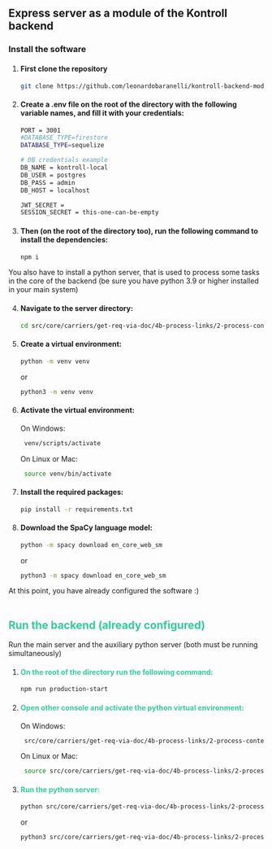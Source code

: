 ## Express server as a module of the Kontroll backend

### Install the software

1. #### First clone the repository

   ```bash
   git clone https://github.com/leonardobaranelli/kontroll-backend-module/
   ```

2. #### Create a .env file on the root of the directory with the following variable names, and fill it with your credentials:

   ```bash
   PORT = 3001
   #DATABASE_TYPE=firestore
   DATABASE_TYPE=sequelize

   # DB credentials example
   DB_NAME = kontroll-local
   DB_USER = postgres
   DB_PASS = admin
   DB_HOST = localhost

   JWT_SECRET =
   SESSION_SECRET = this-one-can-be-empty
   ```

3. #### Then (on the root of the directory too), run the following command to install the dependencies:

   ```bash
   npm i
   ```

You also have to install a python server, that is used to process some tasks in the core of the backend
(be sure you have python 3.9 or higher installed in your main system)

4. #### Navigate to the server directory:

   ```bash
   cd src/core/carriers/get-req-via-doc/4b-process-links/2-process-content/spacy
   ```

5. #### Create a virtual environment:

   ```bash
   python -m venv venv
   ```

   or

   ```bash
   python3 -m venv venv
   ```

6. #### Activate the virtual environment:

   On Windows:

   ```bash
    venv/scripts/activate
   ```

   On Linux or Mac:

   ```bash
    source venv/bin/activate
   ```

7. #### Install the required packages:

   ```bash
   pip install -r requirements.txt
   ```

8. #### Download the SpaCy language model:

   ```bash
   python -m spacy download en_core_web_sm
   ```

   or

   ```bash
   python3 -m spacy download en_core_web_sm
   ```

At this point, you have already configured the software :)
<br><br>

## <span style="color:#32CD99">Run the backend (already configured)</span>

Run the main server and the auxiliary python server (both must be running simultaneously)

1. #### <span style="color:#32CD99">On the root of the directory run the following command:</span>

   ```bash
   npm run production-start
   ```

2. #### <span style="color:#32CD99">Open other console and activate the python virtual environment:</span>

   On Windows:

   ```bash
    src/core/carriers/get-req-via-doc/4b-process-links/2-process-content/spacy/venv/scripts/activate
   ```

   On Linux or Mac:

   ```bash
    source src/core/carriers/get-req-via-doc/4b-process-links/2-process-content/spacy/venv/bin/activate
   ```

3. #### <span style="color:#32CD99">Run the python server:</span>

   ```bash
   python src/core/carriers/get-req-via-doc/4b-process-links/2-process-content/spacy/nlp_server.py
   ```

   or

   ```bash
   python3 src/core/carriers/get-req-via-doc/4b-process-links/2-process-content/spacy/nlp_server.py
   ```

